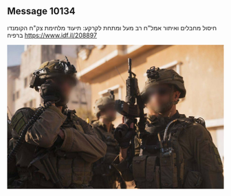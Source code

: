 ## Message 10134

חיסול מחבלים ואיתור אמל"ח רב מעל ומתחת לקרקע:
תיעוד מלחימת צק"ח הקומנדו ברפיח
https://www.idf.il/208897

![Photo](./10134/10134_photo.jpg)
